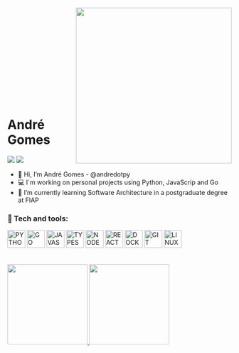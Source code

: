 <img align="right" width="350px" style="margin-top:-20px" src="https://github.com/user-attachments/assets/6207eec1-fda3-4a05-a690-abc7066d56d8">
</br>
</br>
</br>
</br>
</br>
</br>
</br>
</br>
</br>
</br>
</br>

<div dsplay="inline-block"> 
<h1 align="left">André Gomes</h1>

<a href = "mailto:andre.gms94@gmail.com"><img loading="lazy" src="https://img.shields.io/badge/Gmail-D14836?style=for-the-badge&logo=gmail&logoColor=white" target="_blank"></a>
<a href="https://www.linkedin.com/in/andrelsgomes/" target="_blank"><img loading="lazy" src="https://img.shields.io/badge/-LinkedIn-%230077B5?style=for-the-badge&logo=linkedin&logoColor=white" target="_blank"></a>   

- 👋 Hi, I’m André Gomes - @andredotpy
- 💻 I`m working on personal projects using Python, JavaScrip and Go
- 🌱 I’m currently learning Software Architecture in a postgraduate degree at FIAP

### 🚀 Tech and tools: 
<img width="40px" src="https://icongr.am/devicon/python-original.svg?color=currentColor" title = "PYTHON"/>
<img width="40px" src="https://icongr.am/devicon/go-original.svg?color=currentColor" title = "GO"/>
<img width="40px" src="https://icongr.am/devicon/javascript-original.svg?color=currentColor" title = "JAVASCRIPT"/>
<img width="40px" src="https://icongr.am/devicon/typescript-original.svg?color=currentColor" title = "TYPESCRIPT"/>
<img width="40px" src="https://icongr.am/devicon/nodejs-original.svg?color=currentColor" title = "NODE"/>
<img width="40px" src="https://icongr.am/devicon/react-original.svg?color=currentColor" title = "REACT"/>
<img width="40px" src="https://icongr.am/devicon/docker-original.svg?color=currentColor" title = "DOCKER"/>
<img width="40px" src="https://icongr.am/devicon/git-original.svg?color=currentColor" title = "GIT"/>
<img width="40px" src="https://icongr.am/devicon/linux-original.svg?color=currentColor" title = "LINUX"/>



</br>
</br>
</br>
<div>
<a href="https://github.com/andredotpy">
<img loading="lazy" height="180em" src="https://github-readme-stats.vercel.app/api/top-langs/?username=andredotpy&layout=compact&langs_count=7&theme=tokyonight"/>
<img loading="lazy" height="180em" src="https://github-readme-stats.vercel.app/api?username=andredotpy&show_icons=true&theme=tokyonight&include_all_commits=true&count_private=true"/>
</div>
